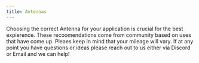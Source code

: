 ```yaml
---
title: Antennas
---
```


Choosing the correct Antenna for your application is crucial for the best expierence. These recoomendations come from community based on uses that have come up. Pleaes keep in mind
that your mileage will vary. If at any point you have questions or ideas please reach out to us either via Discord or Email and we can help!